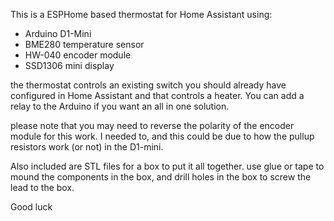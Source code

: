 This is a ESPHome based thermostat for Home Assistant using: 
 - Arduino D1-Mini
 - BME280 temperature sensor
 - HW-040 encoder module
 - SSD1306 mini display

the thermostat controls an existing switch you should already have configured in Home Assistant and that controls a heater.   You can add a relay to the Arduino if you want an all in one solution.

please note that you may need to reverse the polarity of the encoder module for this work.  I needed to, and this could be due to how the pullup resistors work (or not) in the D1-mini.

Also included are STL files for a box to put it all together.  use glue or tape to mound the components in the box, and drill holes in the box to screw the lead to the box.

Good luck
